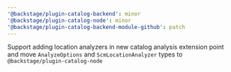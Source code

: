 ```yaml
---
'@backstage/plugin-catalog-backend': minor
'@backstage/plugin-catalog-node': minor
'@backstage/plugin-catalog-backend-module-github': patch
---
```


Support adding location analyzers in new catalog analysis extension point and move `AnalyzeOptions` and `ScmLocationAnalyzer` types to `@backstage/plugin-catalog-node`
